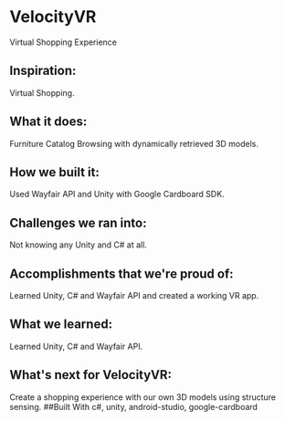 # VelocityVR
Virtual Shopping Experience
## Inspiration:
Virtual Shopping.
## What it does: 
Furniture Catalog Browsing with dynamically retrieved 3D models.
## How we built it: 
Used Wayfair API and Unity with Google Cardboard SDK.
## Challenges we ran into: 
Not knowing any Unity and C# at all.
## Accomplishments that we're proud of: 
Learned Unity, C# and Wayfair API and created a working VR app.
## What we learned: 
Learned Unity, C# and Wayfair API.
## What's next for VelocityVR: 
Create a shopping experience with our own 3D models using structure sensing.
##Built With
c#, unity, android-studio, google-cardboard
